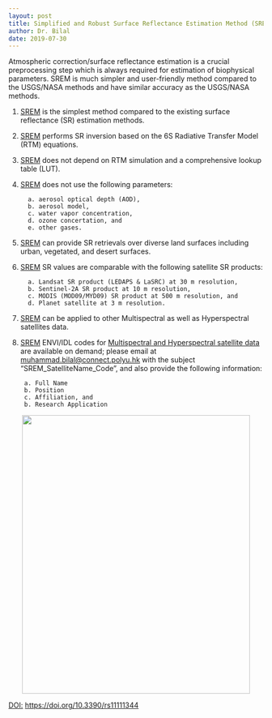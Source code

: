 ```yaml
---
layout: post
title: Simplified and Robust Surface Reflectance Estimation Method (SREM)
author: Dr. Bilal
date: 2019-07-30
---
```


Atmospheric correction/surface reflectance estimation is a crucial preprocessing step which is always required for estimation of biophysical parameters. SREM is much simpler and user-friendly method compared to the USGS/NASA methods and have similar accuracy as the USGS/NASA methods.

1. [SREM](https://www.mdpi.com/2072-4292/11/11/1344) is the simplest method compared to the existing surface reflectance (SR) estimation methods. 

2. [SREM](https://www.mdpi.com/2072-4292/11/11/1344)  performs SR inversion based on the 6S Radiative Transfer Model (RTM) equations.

3. [SREM](https://www.mdpi.com/2072-4292/11/11/1344)  does not depend on RTM simulation and a comprehensive lookup table (LUT).

4. [SREM](https://www.mdpi.com/2072-4292/11/11/1344)  does not use the following parameters:

   ```
     a. aerosol optical depth (AOD),
     b. aerosol model,
     c. water vapor concentration,
     d. ozone concertation, and
     e. other gases.
   ```

5. [SREM](https://www.mdpi.com/2072-4292/11/11/1344)  can provide SR retrievals over diverse land surfaces including urban, vegetated, and desert surfaces.

6. [SREM](https://www.mdpi.com/2072-4292/11/11/1344)  SR values are comparable with the following satellite SR products:

   ```
     a. Landsat SR product (LEDAPS & LaSRC) at 30 m resolution, 
     b. Sentinel-2A SR product at 10 m resolution, 
     c. MODIS (MOD09/MYD09) SR product at 500 m resolution, and 
     d. Planet satellite at 3 m resolution. 
   ```

7. [SREM](https://www.mdpi.com/2072-4292/11/11/1344)  can be applied to other Multispectral as well as Hyperspectral satellites data. 

8. [SREM](https://www.mdpi.com/2072-4292/11/11/1344)  ENVI/IDL codes for [Multispectral and Hyperspectral satellite data](https://www.mdpi.com/2072-4292/11/11/1344) are available on demand; please email at muhammad.bilal@connect.polyu.hk with the subject “SREM_SatelliteName_Code”, and also provide the following information:

   ```
    a. Full Name
    b. Position
    c. Affiliation, and 
    b. Research Application
   ```
<p align="center">
  <img src="https://github.com/rsbilal/rsbilal.github.io/blob/master/image/SREM_Schematic_Diagram.png?raw=true" width="450px" height="550px"/></p>

[DOI:](https://www.mdpi.com/2072-4292/11/11/1344) https://doi.org/10.3390/rs11111344


